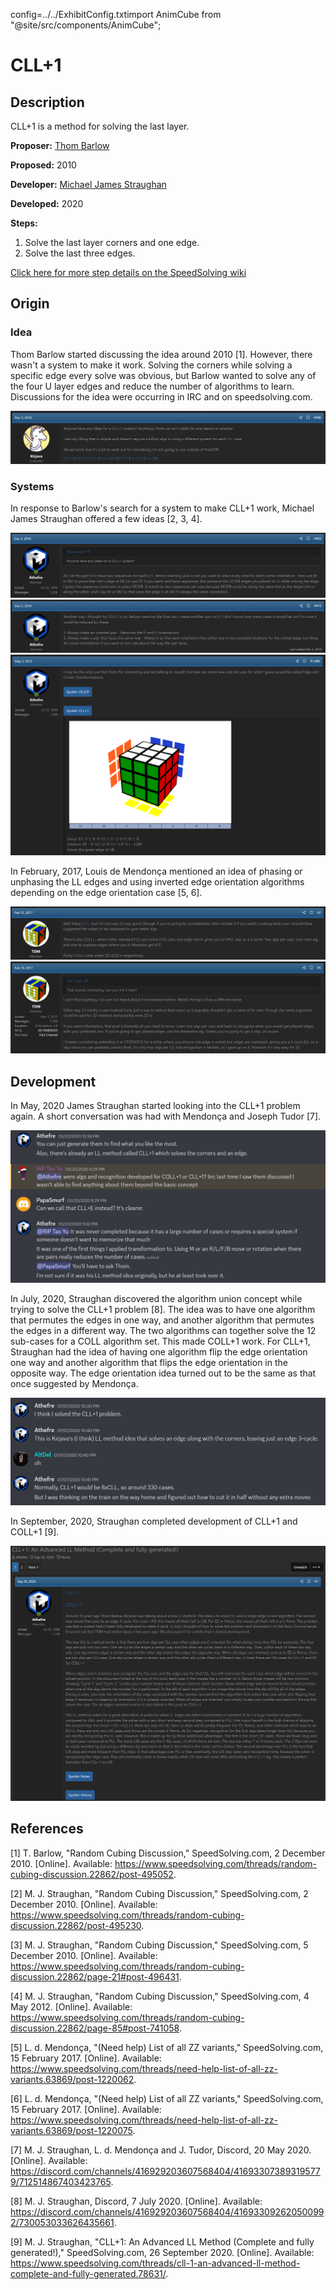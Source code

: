 config=../../ExhibitConfig.txtimport AnimCube from "@site/src/components/AnimCube";

# CLL+1

<AnimCube params="buttonbar=0&position=lluuu&scale=6&hint=10&hintborder=1&borderwidth=10&facelets=yoyryyyyywwwwwwwwwbbbybbbbbgggggggggoyooooooorrrbrrrrr" width="400px" height="400px" />

## Description

CLL+1 is a method for solving the last layer.

**Proposer:** [Thom Barlow](CubingContributors/MethodDevelopers.md#barlow-thom-kirjava)

**Proposed:** 2010

**Developer:** [Michael James Straughan](CubingContributors/MethodDevelopers.md#straughan-michael-james-athefre)

**Developed:** 2020

**Steps:**

1. Solve the last layer corners and one edge.
2. Solve the last three edges.

[Click here for more step details on the SpeedSolving wiki](https://www.speedsolving.com/wiki/index.php/CLL%2B1)

## Origin

### Idea

Thom Barlow started discussing the idea around 2010 [1]. However, there wasn't a system to make it work. Solving the corners while solving a specific edge every solve was obvious, but Barlow wanted to solve any of the four U layer edges and reduce the number of algorithms to learn. Discussions for the idea were occurring in IRC and on speedsolving.com.

![](img/CLL+1/Barlow1.png)

### Systems

In response to Barlow's search for a system to make CLL+1 work, Michael James Straughan offered a few ideas [2, 3, 4].

![](img/CLL+1/Straughan1.png)
![](img/CLL+1/Straughan2.png)
![](img/CLL+1/Straughan3.png)

In February, 2017, Louis de Mendonça mentioned an idea of phasing or unphasing the LL edges and using inverted edge orientation algorithms depending on the edge orientation case [5, 6].

![](img/CLL+1/Louis1.png)
![](img/CLL+1/Louis2.png)

## Development

In May, 2020 James Straughan started looking into the CLL+1 problem again. A short conversation was had with Mendonça and Joseph Tudor [7].

![](img/CLL+1/Straughan4.png)

In July, 2020, Straughan discovered the algorithm union concept while trying to solve the CLL+1 problem [8]. The idea was to have one algorithm that permutes the edges in one way, and another algorithm that permutes the edges in a different way. The two algorithms can together solve the 12 sub-cases for a COLL algorithm set. This made COLL+1 work. For CLL+1, Straughan had the idea of having one algorithm flip the edge orientation one way and another algorithm that flips the edge orientation in the opposite way. The edge orientation idea turned out to be the same as that once suggested by Mendonça.

![](img/CLL+1/Straughan5.png)

In September, 2020, Straughan completed development of CLL+1 and COLL+1 [9].

![](img/CLL+1/Straughan6.png)

## References

[1] T. Barlow, "Random Cubing Discussion," SpeedSolving.com, 2 December 2010. [Online]. Available: https://www.speedsolving.com/threads/random-cubing-discussion.22862/post-495052.

[2] M. J. Straughan, "Random Cubing Discussion," SpeedSolving.com, 2 December 2010. [Online]. Available: https://www.speedsolving.com/threads/random-cubing-discussion.22862/post-495230.

[3] M. J. Straughan, "Random Cubing Discussion," SpeedSolving.com, 5 December 2010. [Online]. Available: https://www.speedsolving.com/threads/random-cubing-discussion.22862/page-21#post-496431.

[4] M. J. Straughan, "Random Cubing Discussion," SpeedSolving.com, 4 May 2012. [Online]. Available: https://www.speedsolving.com/threads/random-cubing-discussion.22862/page-85#post-741058.

[5] L. d. Mendonça, "(Need help) List of all ZZ variants," SpeedSolving.com, 15 February 2017. [Online]. Available: https://www.speedsolving.com/threads/need-help-list-of-all-zz-variants.63869/post-1220062.

[6] L. d. Mendonça, "(Need help) List of all ZZ variants," SpeedSolving.com, 15 February 2017. [Online]. Available: https://www.speedsolving.com/threads/need-help-list-of-all-zz-variants.63869/post-1220075.

[7] M. J. Straughan, L. d. Mendonça and J. Tudor, Discord, 20 May 2020. [Online]. Available: https://discord.com/channels/416929203607568404/416933073893195779/712514867403423765.

[8] M. J. Straughan, Discord, 7 July 2020. [Online]. Available: https://discord.com/channels/416929203607568404/416933092620500992/730053033626435661.

[9] M. J. Straughan, "CLL+1: An Advanced LL Method (Complete and fully generated!)," SpeedSolving.com, 26 September 2020. [Online]. Available: https://www.speedsolving.com/threads/cll-1-an-advanced-ll-method-complete-and-fully-generated.78631/.